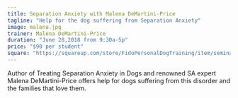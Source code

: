 ```yaml
---
title: Separation Anxiety with Malena DeMartini-Price
tagline: "Help for the dog suffering from Separation Anxiety"
image: malena.jpg
trainer: Malena DeMartini-Price
duration: "June 28,2018 from 9:30a-5p"
price: "$90 per student"
square: "https://squareup.com/store/FidoPersonalDogTraining/item/seminars"
---
```


Author of Treating Separation Anxiety in Dogs and renowned SA expert Malena DeMartini-Price offers help for dogs suffering from this 
disorder and the families that love them. 
